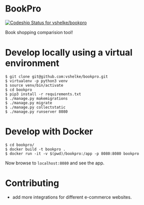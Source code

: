 # BookPro
[ ![Codeship Status for vshelke/bookpro](https://app.codeship.com/projects/7d556770-b50b-0136-511a-46765852e6b0/status?branch=master)](https://app.codeship.com/projects/311351)

Book shopping comparision tool!

# Develop locally using a virtual environment

```shell
$ git clone git@github.com:vshelke/bookpro.git
$ virtualenv -p python3 venv
$ source venv/bin/activate
$ cd bookpro
$ pip3 install -r requirements.txt
$ ./manage.py makemigrations
$ ./manage.py migrate
$ ./manage.py collectstatic
$ ./manage.py runserver 8080
```

# Develop with Docker

```shell
$ cd bookpro/
$ docker build -t bookpro .
$ docker run -it -v $(pwd)/bookpro:/app -p 8080:8080 bookpro
```

Now browse to `localhost:8080` and see the app.

# Contributing

* add more integrations for different e-commerce websites.

